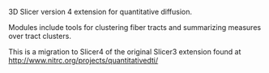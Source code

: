 3D Slicer version 4 extension for quantitative diffusion.

Modules include tools for clustering fiber tracts and summarizing measures over tract clusters.

This is a migration to Slicer4 of the original Slicer3 extension found at http://www.nitrc.org/projects/quantitativedti/

